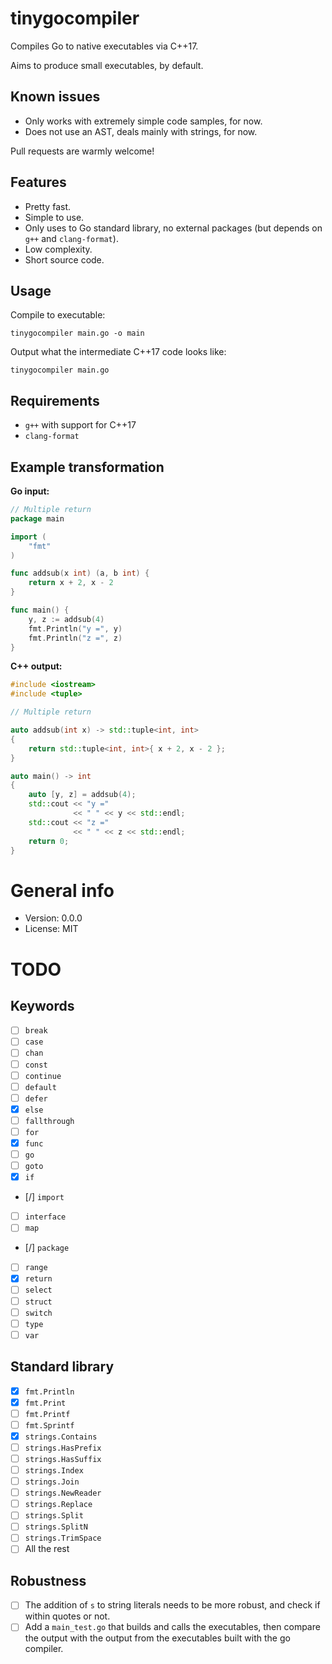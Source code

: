 # tinygocompiler

Compiles Go to native executables via C++17.

Aims to produce small executables, by default.

## Known issues

* Only works with extremely simple code samples, for now.
* Does not use an AST, deals mainly with strings, for now.

Pull requests are warmly welcome!

## Features

* Pretty fast.
* Simple to use.
* Only uses to Go standard library, no external packages (but depends on `g++` and `clang-format`).
* Low complexity.
* Short source code.

## Usage

Compile to executable:

    tinygocompiler main.go -o main

Output what the intermediate C++17 code looks like:

    tinygocompiler main.go

## Requirements

* `g++` with support for C++17
* `clang-format`

## Example transformation

**Go input:**

```go
// Multiple return
package main

import (
	"fmt"
)

func addsub(x int) (a, b int) {
	return x + 2, x - 2
}

func main() {
	y, z := addsub(4)
	fmt.Println("y =", y)
	fmt.Println("z =", z)
}
```

**C++ output:**

```c++
#include <iostream>
#include <tuple>

// Multiple return

auto addsub(int x) -> std::tuple<int, int>
{
    return std::tuple<int, int>{ x + 2, x - 2 };
}

auto main() -> int
{
    auto [y, z] = addsub(4);
    std::cout << "y ="
              << " " << y << std::endl;
    std::cout << "z ="
              << " " << z << std::endl;
    return 0;
}
```

# General info

* Version: 0.0.0
* License: MIT

# TODO

## Keywords

- [ ] `break`
- [ ] `case`
- [ ] `chan`
- [ ] `const`
- [ ] `continue`
- [ ] `default`
- [ ] `defer`
- [x] `else`
- [ ] `fallthrough`
- [ ] `for`
- [x] `func`
- [ ] `go`
- [ ] `goto`
- [x] `if`
- [/] `import`
- [ ] `interface`
- [ ] `map`
- [/] `package`
- [ ] `range`
- [x] `return`
- [ ] `select`
- [ ] `struct`
- [ ] `switch`
- [ ] `type`
- [ ] `var`

## Standard library

- [x] `fmt.Println`
- [x] `fmt.Print`
- [ ] `fmt.Printf`
- [ ] `fmt.Sprintf`
- [x] `strings.Contains`
- [ ] `strings.HasPrefix`
- [ ] `strings.HasSuffix`
- [ ] `strings.Index`
- [ ] `strings.Join`
- [ ] `strings.NewReader`
- [ ] `strings.Replace`
- [ ] `strings.Split`
- [ ] `strings.SplitN`
- [ ] `strings.TrimSpace`
- [ ] All the rest

## Robustness

- [ ] The addition of `s` to string literals needs to be more robust, and check if within quotes or not.
- [ ] Add a `main_test.go` that builds and calls the executables, then compare the output with the output from the executables built with the go compiler.
